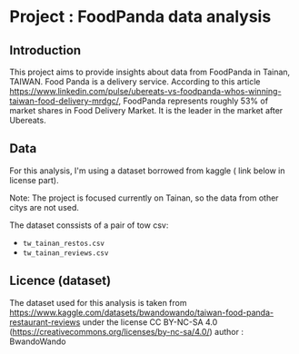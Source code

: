 # Project : FoodPanda data analysis

## Introduction

This project aims to provide insights about data from FoodPanda in Tainan, TAIWAN.
Food Panda is a delivery service.
According to this article https://www.linkedin.com/pulse/ubereats-vs-foodpanda-whos-winning-taiwan-food-delivery-mrdgc/, FoodPanda represents roughly 53% of market shares in Food Delivery Market. It is the leader in the market after Ubereats.

## Data

For this analysis, I'm using a dataset borrowed from kaggle ( link below in license part).

Note: The project is focused currently on Tainan, so the data from other citys are not used.

The dataset conssists of a pair of tow csv:
- `tw_tainan_restos.csv`
- `tw_tainan_reviews.csv`


## Licence (dataset)
The dataset used for this analysis is taken from https://www.kaggle.com/datasets/bwandowando/taiwan-food-panda-restaurant-reviews
under the license CC BY-NC-SA 4.0 (https://creativecommons.org/licenses/by-nc-sa/4.0/)
author : BwandoWando
